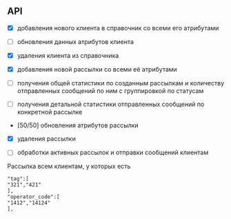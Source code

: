 
## API

- [x] добавления нового клиента в справочник со всеми его атрибутами

- [ ] обновления данных атрибутов клиента

- [x] удаления клиента из справочника

- [x] добавления новой рассылки со всеми её атрибутами

- [ ] получения общей статистики по созданным рассылкам и количеству отправленных сообщений по ним с группировкой по статусам

- [ ] получения детальной статистики отправленных сообщений по конкретной рассылке

- [50/50] обновления атрибутов рассылки

- [x] удаления рассылки

- [ ] обработки активных рассылок и отправки сообщений клиентам


Рассылка всем клиентам, у которых есть

```
"tag":[
"321","421"
],
"operator_code":[
"1412","14124"
],
```

